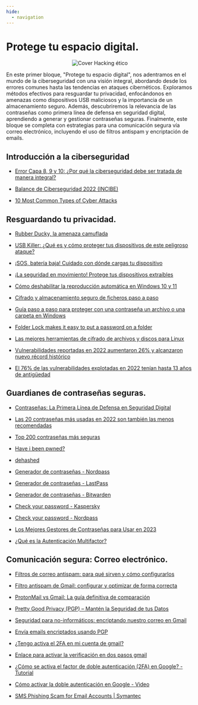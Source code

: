 ```yaml
---
hide:
  - navigation
---
```


# Protege tu espacio digital.

<p align="center">
  <img src="../assets/bloque1.png" alt="Cover Hacking ético">
</p>


En este primer bloque, "Protege tu espacio digital", nos adentramos en el mundo de la ciberseguridad con una visión integral, abordando desde los errores comunes hasta las tendencias en ataques cibernéticos. Exploramos métodos efectivos para resguardar tu privacidad, enfocándonos en amenazas como dispositivos USB maliciosos y la importancia de un almacenamiento seguro. Además, descubriremos la relevancia de las contraseñas como primera línea de defensa en seguridad digital, aprendiendo a generar y gestionar contraseñas seguras. Finalmente, este bloque se completa con estrategias para una comunicación segura vía correo electrónico, incluyendo el uso de filtros antispam y encriptación de emails.


## Introducción a la ciberseguridad

- [Error Capa 8, 9 y 10: ¿Por qué la ciberseguridad debe ser tratada de manera integral?](https://es.linkedin.com/pulse/error-capa-8-9-y-10-por-qu%C3%A9-la-ciberseguridad-debe-de-paris-balleza)

- [Balance de Ciberseguridad 2022 (INCIBE)](https://portal.mineco.gob.es/RecursosNoticia/mineco/prensa/noticias/2023/Balance_de_Ciberseguridad_2022_INCIBE.pdf)

- [10 Most Common Types of Cyber Attacks](https://www.crowdstrike.com/cybersecurity-101/cyberattacks/most-common-types-of-cyberattacks/)



## Resguardando tu privacidad.

- [Rubber Ducky, la amenaza camuflada](https://www.incibe.es/empresas/blog/rubber-ducky-simple-memoria-usb#:~:text=El%20Rubber%20Ducky%20tiene%20la,los%20teclados%20y%20los%20ratones.)

- [USB Killer: ¿Qué es y cómo proteger tus dispositivos de este peligroso ataque?](https://www.ciberriesgos.com/usb-killer-que-hace/)

- [¡SOS, batería baja! Cuidado con dónde cargas tu dispositivo](https://www.incibe.es/empresas/blog/sos-bateria-baja-cuidado-con-donde-cargas-tu-dispositivo)

- [¡La seguridad en movimiento! Protege tus dispositivos extraíbles](https://www.incibe.es/empresas/blog/seguridad-movimiento-protege-dispositivos-extraibles-empresas)

- [Cómo deshabilitar la reproducción automática en Windows 10 y 11](https://support.lenovo.com/es/es/solutions/ht502955-how-to-enable-or-disable-autoplay-in-windows-10)

- [Cifrado y almacenamiento seguro de ficheros paso a paso](https://www.incibe.es/ciudadania/blog/cifrado-y-almacenamiento-seguro-de-ficheros-paso-paso)

- [Guía paso a paso para proteger con una contraseña un archivo o una carpeta en Windows](https://www.avast.com/es-es/c-password-protect-file-folder-windows)

- [Folder Lock makes it easy to put a password on a folder](https://www.newsoftwares.net/folderlock/)

- [Las mejores herramientas de cifrado de archivos y discos para Linux](https://cristianthous.com/las-mejores-herramientas-de-cifrado-de-archivos-y-discos-para-linux)

- [Vulnerabilidades reportadas en 2022 aumentaron 26% y alcanzaron nuevo récord histórico](https://www.welivesecurity.com/la-es/2023/01/12/vulnerabilidades-reportadas-2022-aumentaron-record-historico/)

- [El 76% de las vulnerabilidades explotadas en 2022 tenían hasta 13 años de antigüedad](https://www.watchguard.com/es/wgrd-news/blog/el-76-de-las-vulnerabilidades-explotadas-en-2022-tenian-hasta-13-anos-de-antiguedad)


## Guardianes de contraseñas seguras.

- [Contraseñas: La Primera Línea de Defensa en Seguridad Digital](https://www.linkedin.com/pulse/contrase%C3%B1as-la-primera-l%C3%ADnea-de-defensa-en-seguridad-rey-asorey-jvgue/?trk=articles_directory&originalSubdomain=es)

* [Las 20 contraseñas más usadas en 2022 son también las menos recomendadas](https://www.welivesecurity.com/la-es/2022/11/16/contrasenas-mas-usadas-2022/)

* [Top 200 contraseñas más seguras](https://nordpass.com/es/most-common-passwords-list/)

* [Have i been pwned?](https://haveibeenpwned.com/)

* [dehashed](https://dedashed.com/)

* [Generador de contraseñas - Nordpass](https://nordpass.com/es/password-generator/)

* [Generador de contraseñas - LastPass](https://www.lastpass.com/es/features/password-generator#generatorTool)

* [Generador de contraseñas - Bitwarden](https://bitwarden.com/password-generator/)

* [Check your password - Kaspersky](https://password.kaspersky.com/)

* [Check your password - Nordpass](https://nordpass.com/es/secure-password/)

* [Los Mejores Gestores de Contraseñas para Usar en 2023](https://kinsta.com/es/blog/administradores-contrasenas/)

* [¿Qué es la Autenticación Multifactor?](https://www.mobbeel.com/blog/que-es-la-autenticacion-multifactor-o-de-2-factores/)


## Comunicación segura: Correo electrónico.

* [Filtros de correo antispam: para qué sirven y cómo configurarlos](https://www.incibe.es/ciudadania/blog/filtros-de-correo-antispam-para-que-sirven-y-como-configurarlos)

* [Filtro antispam de Gmail: configurar y optimizar de forma correcta](https://www.ionos.es/digitalguide/correo-electronico/seguridad-correo-electronico/filtro-antispam-de-gmail/)

* [ProtonMail vs Gmail: La guía definitiva de comparación](https://kinsta.com/es/blog/protonmail-vs-gmail/)

* [Pretty Good Privacy (PGP) – Mantén la Seguridad de tus Datos](https://aprendeinformaticas.com/pretty-good-privacy-pgp/)

* [Seguridad para no-informáticos: encriptando nuestro correo en Gmail](https://infseg.com/index.php/2016/02/09/seguridad-no-informaticos-encriptando-correo-gmail/)

* [Envía emails encriptados usando PGP](https://www.redeszone.net/tutoriales/seguridad/cifrado-pgp-gmail-outlook-mailvelope/)

* [¿Tengo activa el 2FA en mi cuenta de gmail?](https://myaccount.google.com/signinoptions/two-step-verification/enroll-welcome?hl=es)

* [Enlace para activar la verificación en dos pasos gmail](https://support.google.com/accounts/answer/185839?hl=es&co=GENIE.Platform%3DDesktop)

* [¿Cómo se activa el factor de doble autenticación (2FA) en Google? - Tutorial](https://www.ciberseguridad.eus/hogar-seguro/como/como-se-activa-el-factor-de-doble-autenticacion-2fa-en-google)

* [Cómo activar la doble autenticación en Google - Video](https://www.youtube.com/watch?v=VPXexTD0zqA)

* [SMS Phishing Scam for Email Accounts | Symantec](https://www.youtube.com/watch?v=_dj_90TnVbo)